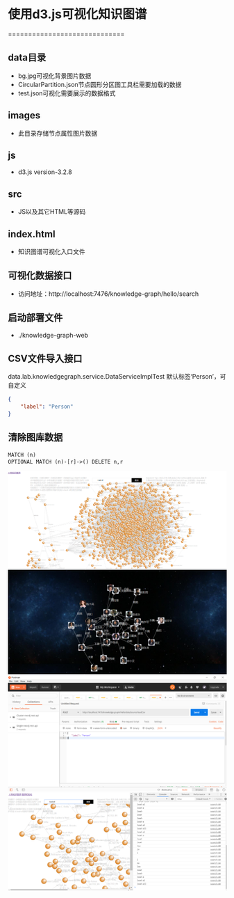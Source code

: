 # 使用d3.js可视化知识图谱
=============================

## data目录
- bg.jpg可视化背景图片数据
- CircularPartition.json节点圆形分区图工具栏需要加载的数据
- test.json可视化需要展示的数据格式

## images
- 此目录存储节点属性图片数据

## js
- d3.js version-3.2.8

## src
- JS以及其它HTML等源码

## index.html
- 知识图谱可视化入口文件

## 可视化数据接口
- 访问地址：http://localhost:7476/knowledge-graph/hello/search

## 启动部署文件
- ./knowledge-graph-web

## CSV文件导入接口
data.lab.knowledgegraph.service.DataServiceImplTest
默认标签‘Person’，可自定义
```json
{
    "label": "Person"
}
```
## 清除图库数据
```
MATCH (n) 
OPTIONAL MATCH (n)-[r]->() DELETE n,r
```
![图](images/graph-1.png)
![图](images/graph-2.png)
![图](images/import-csv.png)
![图](images/monitor-input.png)
